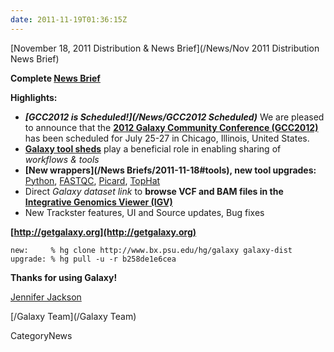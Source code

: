 ```yaml
---
date: 2011-11-19T01:36:15Z
---
```

<div class='newsItemHeader'>[November 18, 2011 Distribution & News Brief](/News/Nov 2011 Distribution News Brief)</div>

**Complete [News Brief](/src/dev-news-briefs/2011-11-18/index.md)**

**Highlights:**

* ***[GCC2012 is Scheduled!](/News/GCC2012 Scheduled)*** We are pleased to announce that the **[2012 Galaxy Community Conference (GCC2012)](/src/events/gcc2012/index.md)** has been scheduled for July 25-27 in Chicago, Illinois, United States.
* **[Galaxy tool sheds](/ToolShed)** play a beneficial role in enabling sharing of *workflows & tools*
* **[New wrappers](/News Briefs/2011-11-18#tools), new tool upgrades:** [Python](http://python.org/), [FASTQC](http://www.bioinformatics.bbsrc.ac.uk/projects/fastqc/), [Picard](http://picard.sourceforge.net/), [TopHat](http://tophat.cbcb.umd.edu/)
* Direct *Galaxy dataset link* to **browse VCF and BAM files in the [Integrative Genomics Viewer (IGV)](http://www.broadinstitute.org/igv/)**
* New Trackster features, UI and Source updates, Bug fixes 

**[http://getgalaxy.org](http://getgalaxy.org)**
```
new:     % hg clone http://www.bx.psu.edu/hg/galaxy galaxy-dist
upgrade: % hg pull -u -r b258de1e6cea 
```



**Thanks for using Galaxy!**

[Jennifer Jackson](/src/jennifer-jackson/index.md)

[/Galaxy Team](/Galaxy Team)



CategoryNews
